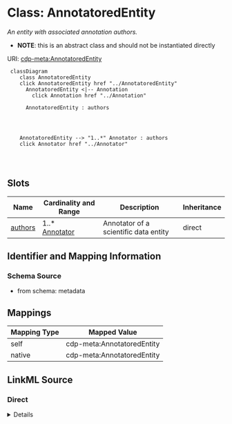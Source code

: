 

# Class: AnnotatoredEntity


_An entity with associated annotation authors._




* __NOTE__: this is an abstract class and should not be instantiated directly


URI: [cdp-meta:AnnotatoredEntity](metadataAnnotatoredEntity)






```mermaid
 classDiagram
    class AnnotatoredEntity
    click AnnotatoredEntity href "../AnnotatoredEntity"
      AnnotatoredEntity <|-- Annotation
        click Annotation href "../Annotation"
      
      AnnotatoredEntity : authors
        
          
    
    
    AnnotatoredEntity --> "1..*" Annotator : authors
    click Annotator href "../Annotator"

        
      
```




<!-- no inheritance hierarchy -->


## Slots

| Name | Cardinality and Range | Description | Inheritance |
| ---  | --- | --- | --- |
| [authors](authors.md) | 1..* <br/> [Annotator](Annotator.md) | Annotator of a scientific data entity | direct |









## Identifier and Mapping Information







### Schema Source


* from schema: metadata





## Mappings

| Mapping Type | Mapped Value |
| ---  | ---  |
| self | cdp-meta:AnnotatoredEntity |
| native | cdp-meta:AnnotatoredEntity |





## LinkML Source

<!-- TODO: investigate https://stackoverflow.com/questions/37606292/how-to-create-tabbed-code-blocks-in-mkdocs-or-sphinx -->

### Direct

<details>
```yaml
name: AnnotatoredEntity
description: An entity with associated annotation authors.
from_schema: metadata
abstract: true
attributes:
  authors:
    name: authors
    description: Annotator of a scientific data entity.
    from_schema: metadata
    multivalued: true
    list_elements_ordered: true
    alias: authors
    owner: AnnotatoredEntity
    domain_of:
    - AuthoredEntity
    - AnnotatoredEntity
    - Dataset
    - Tomogram
    - Annotation
    range: Annotator
    required: true
    inlined: true
    inlined_as_list: true

```
</details>

### Induced

<details>
```yaml
name: AnnotatoredEntity
description: An entity with associated annotation authors.
from_schema: metadata
abstract: true
attributes:
  authors:
    name: authors
    description: Annotator of a scientific data entity.
    from_schema: metadata
    multivalued: true
    list_elements_ordered: true
    alias: authors
    owner: AnnotatoredEntity
    domain_of:
    - AuthoredEntity
    - AnnotatoredEntity
    - Dataset
    - Tomogram
    - Annotation
    range: Annotator
    required: true
    inlined: true
    inlined_as_list: true

```
</details>